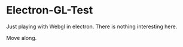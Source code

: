 # Electron-GL-Test
Just playing with Webgl in electron. There is nothing interesting here. 

Move along.
